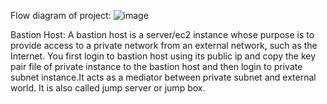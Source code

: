 Flow diagram of project:
![image](https://github.com/user-attachments/assets/0d38c352-b1e2-44e9-8138-a07968ac7e9f)

Bastion Host: 
A bastion host is a server/ec2 instance whose purpose is to provide access to a private network from an external network, such as the Internet. You first login to bastion host using its public ip and copy the key pair file of private instance to the bastion host and then login to private subnet instance.It acts as a mediator between private subnet and external world. It is also called jump server or jump box. 


